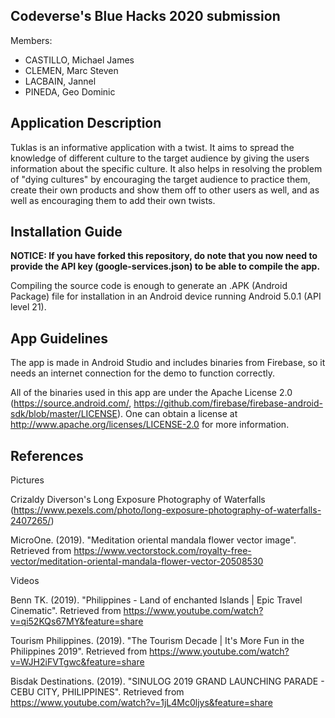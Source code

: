 ## Codeverse's Blue Hacks 2020 submission

Members:
- CASTILLO, Michael James
- CLEMEN, Marc Steven
- LACBAIN, Jannel
- PINEDA, Geo Dominic

## Application Description
Tuklas is an informative application with a twist. It aims to spread the knowledge of different culture to the target audience by giving the users information about the specific culture. It also helps in resolving the problem of "dying cultures" by encouraging the target audience to practice them, create their own products and show them off to other users as well, and as well as encouraging them to add their own twists.

## Installation Guide

**NOTICE: If you have forked this repository, do note that you now need to provide the API key (google-services.json) to be able to compile the app.**

Compiling the source code is enough to generate an .APK (Android Package) file for installation in an Android device running Android 5.0.1 (API level 21).

## App Guidelines

The app is made in Android Studio and includes binaries from Firebase, so it needs an internet connection for the demo to function correctly. 

All of the binaries used in this app are under the Apache License 2.0 (https://source.android.com/, https://github.com/firebase/firebase-android-sdk/blob/master/LICENSE). One can obtain a license at http://www.apache.org/licenses/LICENSE-2.0 for more information.

## References

Pictures

Crizaldy Diverson's Long Exposure Photography of Waterfalls (https://www.pexels.com/photo/long-exposure-photography-of-waterfalls-2407265/)

MicroOne. (2019). "Meditation oriental mandala flower vector image". Retrieved from https://www.vectorstock.com/royalty-free-vector/meditation-oriental-mandala-flower-vector-20508530

Videos

Benn TK. (2019). "Philippines - Land of enchanted Islands | Epic Travel Cinematic". Retrieved from https://www.youtube.com/watch?v=qi52KQs67MY&feature=share

Tourism Philippines. (2019). "The Tourism Decade | It's More Fun in the Philippines 2019". Retrieved from https://www.youtube.com/watch?v=WJH2iFVTgwc&feature=share

Bisdak Destinations. (2019). "SINULOG 2019 GRAND LAUNCHING PARADE - CEBU CITY, PHILIPPINES". Retrieved from https://www.youtube.com/watch?v=1jL4Mc0ljys&feature=share
